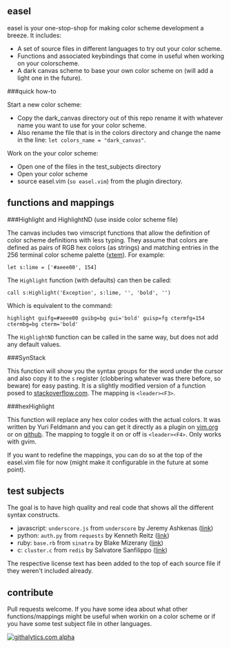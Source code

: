 easel
-----

easel is your one-stop-shop for making color scheme development a breeze. It includes:

* A set of source files in different languages to try out your color scheme.
* Functions and associated keybindings that come in useful when working on your colorscheme.
* A dark canvas scheme to base your own color scheme on (will add a light one in the future).

###quick how-to

Start a new color scheme:

* Copy the dark_canvas directory out of this repo rename it with whatever name you want to use for your color scheme.
* Also rename the file that is in the colors directory and change the name in the line: `let colors_name
   = "dark_canvas"`.

Work on the your color scheme:

* Open one of the files in the test_subjects directory
* Open your color scheme
* source easel.vim (`so easel.vim`) from the plugin directory.

functions and mappings
----------------------

###Highlight and HighlightND (use inside color scheme file)

The canvas includes two vimscript functions that allow the definition of color scheme definitions with less typing. They
assume that colors are defined as pairs of RGB hex colors (as strings) and matching entries in the 256 terminal color scheme
palette ([xtem](www.calmar.ws/vim/256-xterm-24bit-rgb-color-chart.html)). For example:

    let s:lime = ['#aeee00', 154]

The `Highlight` function (with defaults) can then be called:

    call s:Highlight('Exception', s:lime, '', 'bold', '')

Which is equivalent to the command:

    highlight guifg=#aeee00 guibg=bg gui='bold' guisp=fg ctermfg=154 ctermbg=bg cterm='bold'

The `HighlightND` function can be called in the same way, but does not add any default values.

###SynStack

This function will show you the syntax groups for the word under the cursor and also copy it to the `s` register
(clobbering whatever was there before, so beware) for easy pasting. It is a slightly modified version of a function posed to
[stackoverflow.com](http://stackoverflow.com/questions/5820793/vim-get-content-of-syntax-element-under-cursor). The
mapping is `<leader><F3>`.

###hexHighlight

This function will replace any hex color codes with the actual colors. It was written by Yuri Feldmann and you can get
it directly as a plugin on [vim.org](http://www.vim.org/scripts/script.php?script_id=2937) or on
[github](https://github.com/vim-scripts/hexHighlight.vim). The mapping to toggle it on or off is `<leader><F4>`. Only
works with gvim.

If you want to redefine the mappings, you can do so at the top of the easel.vim file for now (might make it configurable in the
future at some point).

test subjects
-------------

The goal is to have high quality and real code that shows all the different syntax constructs.

* javascript: `underscore.js` from `underscore` by Jeremy Ashkenas
  ([link](https://github.com/documentcloud/underscore))
* python: `auth.py` from `requests` by Kenneth Reitz ([link](https://github.com/kennethreitz/requests))
* ruby: `base.rb` from `sinatra` by Blake Mizerany ([link](https://github.com/sinatra/sinatra))
* c: `cluster.c` from `redis` by Salvatore Sanfilippo ([link](https://github.com/antirez/redis))

The respective license text has been added to the top of each source file if they weren't included already.

contribute
----------

Pull requests welcome. If you have some idea about what other functions/mappings might be useful when workin on a color
scheme or if you have some test subject file in other languages.

[![githalytics.com alpha](https://cruel-carlota.pagodabox.com/f0b269640a4a6ece70882a64ad79e823 "githalytics.com")](http://githalytics.com/nielsmadan/easel)
